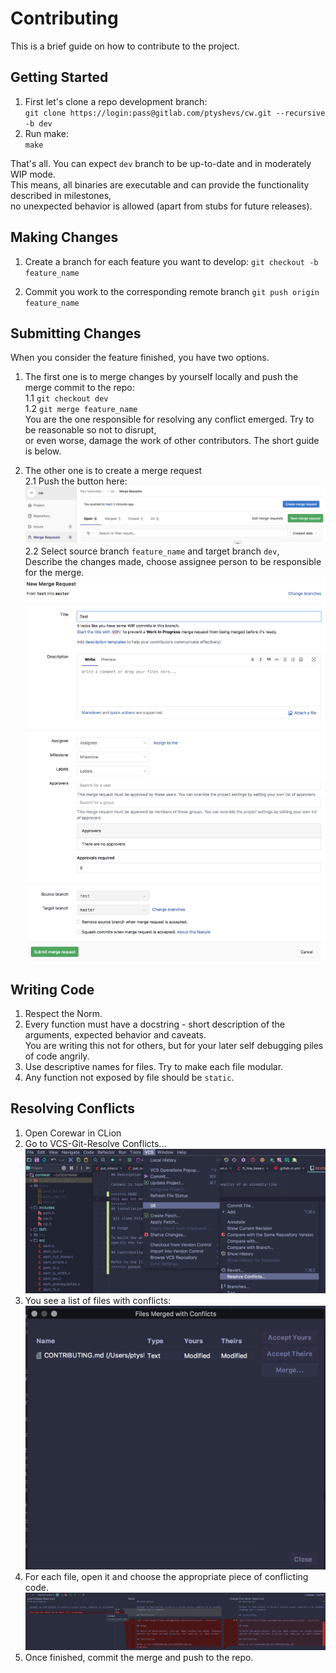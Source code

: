 # Contributing

This is a brief guide on how to contribute to the project.

## Getting Started

1. First let's clone a repo development branch:   
   `git clone https://login:pass@gitlab.com/ptyshevs/cw.git --recursive -b dev`
2. Run make:   
   `make`

That's all. You can expect `dev` branch to be up-to-date and in moderately WIP
mode.   
This means, all binaries are executable and can provide the functionality
described in milestones,   
no unexpected behavior is allowed (apart from stubs for
future releases).

## Making Changes

1. Create a branch for each feature you want to develop: 
   `git checkout -b feature_name`

2. Commit you work to the corresponding remote branch
   `git push origin feature_name`

## Submitting Changes

When you consider the feature finished, you have two options.
1. The first one is to merge changes by yourself locally and push the
   merge commit to the repo:   
  1.1 `git checkout dev`   
  1.2 `git merge feature_name`   
You are the one responsible for resolving any conflict emerged. Try to be reasonable so not to disrupt,   
or even worse, damage the work of other contributors. The short guide is below.

2. The other one is to create a merge request   
  2.1 Push the button here:   
    ![merge button](docs/screenshots/merge-request.png)
  2.2 Select source branch `feature_name` and target branch `dev`,   
Describe the changes made, choose assignee person to be responsible for the merge.
    ![merge form](docs/screenshots/merge-form.png)

## Writing Code

1. Respect the Norm.
2. Every function must have a docstring - short description of the arguments,
   expected behavior and caveats.   
You are writing this not for others, but for
   your later self debugging piles of code angrily.
3. Use descriptive names for files. Try to make each file modular.
4. Any function not exposed by file should be `static`.

## Resolving Conflicts

1. Open Corewar in CLion
2. Go to VCS-Git-Resolve Conflicts...   
![resolve](docs/screenshots/vcs-git-resolve.png)
3. You see a list of files with conflicts:
![list](docs/screenshots/conflict_files.png)
4. For each file, open it and choose the appropriate piece of conflicting code.
![conflicts](docs/screenshots/resolve.png)
5. Once finished, commit the merge and push to the repo.